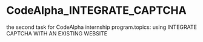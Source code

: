 # CodeAlpha_INTEGRATE_CAPTCHA
the second task for CodeAlpha internship program.topics: using INTEGRATE CAPTCHA WITH AN EXISTING WEBSITE
